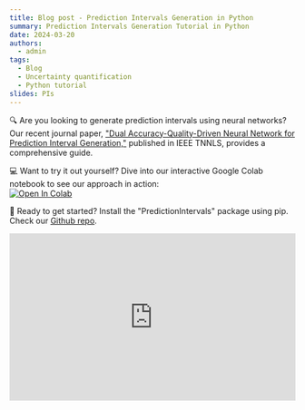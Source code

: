 ```yaml
---
title: Blog post - Prediction Intervals Generation in Python
summary: Prediction Intervals Generation Tutorial in Python
date: 2024-03-20
authors:
  - admin
tags:
  - Blog
  - Uncertainty quantification
  - Python tutorial
slides: PIs
---
```


🔍 Are you looking to generate prediction intervals using neural networks? Our recent journal paper, 
["Dual Accuracy-Quality-Driven Neural Network for Prediction Interval Generation,"](/publication/morales-dual-2023) published in IEEE TNNLS, provides a comprehensive guide.

💻 Want to try it out yourself? Dive into our interactive Google Colab notebook to see our approach in action:  
[![Open In Colab](https://colab.research.google.com/assets/colab-badge.svg)](https://colab.research.google.com/github/NISL-MSU/PredictionIntervals/blob/master/DualAQD_PredictionIntervals.ipynb)
 
🚀 Ready to get started? Install the "PredictionIntervals" package using pip. Check our [Github repo](https://github.com/NISL-MSU/PredictionIntervals).

<div style="position: relative; width: 100%; height: 0; padding-bottom: 58.52%;">
  <iframe src="https://docs.google.com/presentation/d/e/2PACX-1vQxCH0-gQnyCqsy9AtT4AjaKiAb7iRqICuPCmu-f38gzAtzXOA7h39w0C-UNV7c3A/embed?start=false&loop=false&delayms=3000" frameborder="0" style="position: absolute; top: 0; left: 0; width: 100%; height: 100%;" allowfullscreen="true" mozallowfullscreen="true" webkitallowfullscreen="true"></iframe>
</div>

